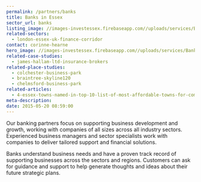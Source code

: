 ```yaml
---
permalink: /partners/banks
title: Banks in Essex
sector_url: banks
listing_image: //images-investessex.firebaseapp.com//uploads/services/Banks_List_555x300.jpg
related-sectors:
  - london-essex-uk-finance-corridor
contact: corinne-hearne
hero_image: //images-investessex.firebaseapp.com//uploads/services/Banks_1980x600.jpg
related-case-studies:
  - james-hallam-ltd-insurance-brokers
related-place-studies:
  - colchester-business-park
  - braintree-skyline120
  - chelmsford-business-park
related-articles:
  - 4-essex-towns-named-in-top-10-list-of-most-affordable-towns-for-commuters-to-london
meta-description:  
date: 2015-05-20 08:59:00
---
```

Our banking partners focus on supporting business development and growth, working with companies of all sizes across all industry sectors.
 Experienced business managers and sector specialists work with companies to deliver tailored support and financial solutions.

 Banks understand business needs and have a proven track record of supporting businesses across the sectors and regions.  Customers can ask for guidance and support to help generate thoughts and ideas about their future strategic plans.